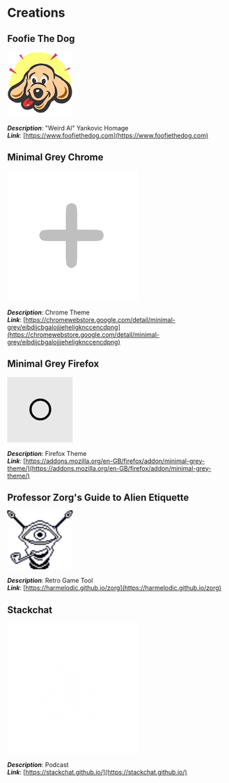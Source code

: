 # Creations

## Foofie The Dog

![Foofie The Dog](./assets/foofiethedog.webp)

**_Description_**: "Weird Al" Yankovic Homage  
**_Link_**: [https://www.foofiethedog.com](https://www.foofiethedog.com)

## Minimal Grey Chrome

![Minimal Grey Chrome](./assets/minimal-grey.svg)

**_Description_**: Chrome Theme  
**_Link_**: 
[https://chromewebstore.google.com/detail/minimal-grey/eibdijcbgalojjjeheligknccencdpng](https://chromewebstore.google.com/detail/minimal-grey/eibdijcbgalojjjeheligknccencdpng)

## Minimal Grey Firefox

![Minimal Grey Firefox](./assets/minimal-grey-firefox.png)

**_Description_**: Firefox Theme  
**_Link_**:
[https://addons.mozilla.org/en-GB/firefox/addon/minimal-grey-theme/](https://addons.mozilla.org/en-GB/firefox/addon/minimal-grey-theme/)

## Professor Zorg's Guide to Alien Etiquette

![Zorg](./assets/zorg.webp)

**_Description_**: Retro Game Tool  
**_Link_**: [https://harmelodic.github.io/zorg](https://harmelodic.github.io/zorg)

## Stackchat

![Stackchat](./assets/stackchat.svg)

**_Description_**: Podcast  
**_Link_**: [https://stackchat.github.io/](https://stackchat.github.io/)
